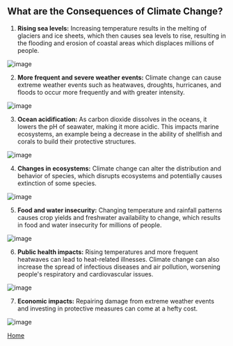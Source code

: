 ## What are the Consequences of Climate Change?
1) **Rising sea levels:** Increasing temperature results in the melting of glaciers and ice sheets, which then causes sea levels to rise, resulting in the flooding and erosion of coastal areas which displaces millions of people.

![image](https://user-images.githubusercontent.com/122491210/225198869-cd93dde7-6fbd-4f86-993b-00af9d404fac.png)

2) **More frequent and severe weather events:** Climate change can cause extreme weather events such as heatwaves, droughts, hurricanes, and floods to occur more frequently and with greater intensity.

![image](https://user-images.githubusercontent.com/122491210/225199139-e4e51c16-f21a-44c0-9228-7639f08cbb99.png)

3) **Ocean acidification:** As carbon dioxide dissolves in the oceans, it lowers the pH of seawater, making it more acidic. This impacts marine ecosystems, an example being a decrease in the ability of shellfish and corals to build their protective structures.

![image](https://user-images.githubusercontent.com/122491210/225199236-20614724-a0ec-4ac7-ab41-f1b8ec5b6ea2.png)

4) **Changes in ecosystems:** Climate change can alter the distribution and behavior of species, which disrupts ecosystems and potentially causes extinction of some species.

![image](https://user-images.githubusercontent.com/122491210/225196378-c2d8e4b8-44d6-4332-8787-be149548dcf4.png)

5) **Food and water insecurity:** Changing temperature and rainfall patterns causes crop yields and freshwater availability to change, which results in food and water insecurity for millions of people.

![image](https://user-images.githubusercontent.com/122491210/225198631-03078fe1-36b1-4a64-906b-304cbb0a668f.png)

6) **Public health impacts:** Rising temperatures and more frequent heatwaves can lead to heat-related illnesses. Climate change can also increase the spread of infectious diseases and air pollution, worsening people's respiratory and cardiovascular issues.

![image](https://user-images.githubusercontent.com/122491210/225197356-262b4265-002a-4f5d-8f15-ae5a59e0cdb4.png)

7) **Economic impacts:** Repairing damage from extreme weather events and investing in protective measures can come at a hefty cost.

![image](https://user-images.githubusercontent.com/122491210/225196724-0a67b9a5-f619-4092-b3b3-aa6181fa0b13.png)


[Home](https://anl059.github.io/syn1-climate-change/index.html)
